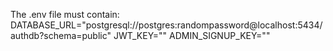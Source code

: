 The .env file must contain:
DATABASE_URL="postgresql://postgres:randompassword@localhost:5434/authdb?schema=public"
JWT_KEY=""
ADMIN_SIGNUP_KEY=""
